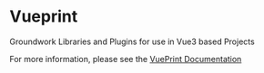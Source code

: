 # Vueprint

Groundwork Libraries and Plugins for use in Vue3 based Projects

For more information, please see the [VuePrint Documentation](https://jakguru.github.io/vueprint/)
